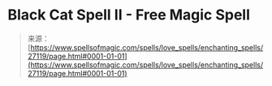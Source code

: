 <!--yml

category: 未分类

date: 2024-06-12 19:15:51

-->

# Black Cat Spell II - Free Magic Spell

> 来源：[https://www.spellsofmagic.com/spells/love_spells/enchanting_spells/27119/page.html#0001-01-01](https://www.spellsofmagic.com/spells/love_spells/enchanting_spells/27119/page.html#0001-01-01)
